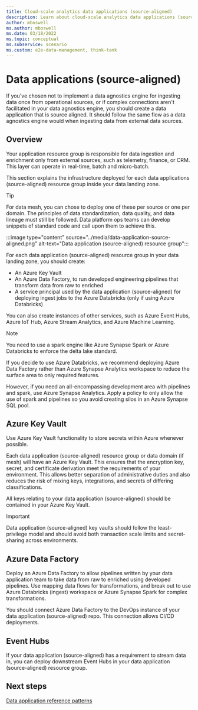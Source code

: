 ```yaml
---
title: Cloud-scale analytics data applications (source-aligned)
description: Learn about cloud-scale analytics data applications (source-aligned) in Azure.
author: mboswell
ms.author: mboswell
ms.date: 03/18/2022
ms.topic: conceptual
ms.subservice: scenario
ms.custom: e2e-data-management, think-tank
---
```


# Data applications (source-aligned)

If you've chosen not to implement a data agnostics engine for ingesting data once from operational sources, or if complex connections aren't facilitated in your data agnostics engine, you should create a data application that is source aligned. It should follow the same flow as a data agnostics engine would when ingesting data from external data sources.

## Overview

Your application resource group is responsible for data ingestion and enrichment only from external sources, such as telemetry, finance, or CRM. This layer can operate in real-time, batch and micro-batch.

This section explains the infrastructure deployed for each data applications (source-aligned) resource group inside your data landing zone.

> [!TIP]
> For data mesh, you can chose to deploy one of these per source or one per domain. The principles of data standardization, data quality, and data lineage must still be followed. Data platform ops teams can develop snippets of standard code and call upon them to achieve this.

:::image type="content" source="../media/data-application-source-aligned.png" alt-text="Data application (source-aligned) resource group":::

For each data application (source-aligned) resource group in your data landing zone, you should create:

- An Azure Key Vault
- An Azure Data Factory, to run developed engineering pipelines that transform data from raw to enriched
- A service principal used by the data application (source-aligned) for deploying ingest jobs to the Azure Databricks (only if using Azure Databricks)

You can also create instances of other services, such as Azure Event Hubs, Azure IoT Hub, Azure Stream Analytics, and Azure Machine Learning.

> [!NOTE]
>You need to use a spark engine like Azure Synapse Spark or Azure Databricks to enforce the delta lake standard.
>
> If you decide to use Azure Databricks, we recommend deploying Azure Data Factory rather than Azure Synapse Analytics workspace to reduce the surface area to only required features.
>
> However, if you need an all-encompassing development area with pipelines and spark, use Azure Synapse Analytics. Apply a policy to only allow the use of spark and pipelines so you avoid creating silos in an Azure Synapse SQL pool.

## Azure Key Vault

Use Azure Key Vault functionality to store secrets within Azure whenever possible.

Each data application (source-aligned) resource group or data domain (if mesh) will have an Azure Key Vault. This ensures that the encryption key, secret, and certificate derivation meet the requirements of your environment. This allows better separation of administrative duties and also reduces the risk of mixing keys, integrations, and secrets of differing classifications.

All keys relating to your data application (source-aligned) should be contained in your Azure Key Vault.

> [!IMPORTANT]
> Data application (source-aligned) key vaults should follow the least-privilege model and should avoid both transaction scale limits and secret-sharing across environments.

## Azure Data Factory

Deploy an Azure Data Factory to allow pipelines written by your data application team to take data from raw to enriched using developed pipelines. Use mapping data flows for transformations, and break out to use Azure Databricks (ingest) workspace or Azure Synapse Spark for complex transformations.

You should connect Azure Data Factory to the DevOps instance of your data application (source-aligned) repo. This connection allows CI/CD deployments.

## Event Hubs

If your data application (source-aligned) has a requirement to stream data in, you can deploy downstream Event Hubs in your data application (source-aligned) resource group.

## Next steps

[Data application reference patterns](data-reference-patterns.md)
